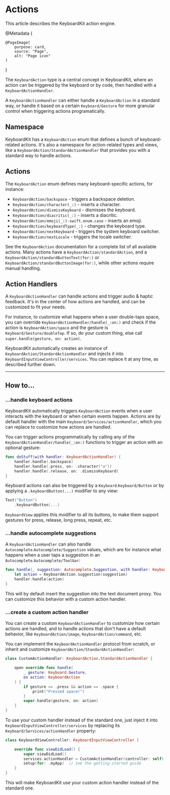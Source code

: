 # Actions

This article describes the KeyboardKit action engine.

@Metadata {

    @PageImage(
        purpose: card,
        source: "Page",
        alt: "Page icon"
    )
}

The ``KeyboardAction`` type is a central concept in KeyboardKit, where an action can be triggered by the keyboard or by code, then handled with a ``KeyboardActionHandler``.

A ``KeyboardActionHandler`` can either handle a ``KeyboardAction`` in a standard way, or handle it based on a certain ``Keyboard/Gesture`` for more granular control when triggering actions programatically.



## Namespace

KeyboardKit has a ``KeyboardAction`` enum that defines a bunch of keyboard-related actions. It's also a namespace for action-related types and views, like a ``KeyboardAction/StandardActionHandler`` that provides you with a standard way to handle actions.



## Actions

The ``KeyboardAction`` enum defines many keyboard-specific actions, for instance:

* ``KeyboardAction/backspace`` - triggers a backspace deletion.
* ``KeyboardAction/character(_:)`` - inserts a character.
* ``KeyboardAction/dismissKeyboard`` - dismisses the keyboard.
* ``KeyboardAction/diacritic(_:)`` - inserts a diacritic.
* ``KeyboardAction/emoji(_:)-swift.enum.case`` - inserts an emoji.
* ``KeyboardAction/keyboardType(_:)`` - changes the keyboard type.
* ``KeyboardAction/nextKeyboard`` - triggers the system keyboard switcher.
* ``KeyboardAction/nextLocale`` - triggers the locale switcher.

See the ``KeyboardAction`` documentation for a complete list of all available actions. Many actions have a ``KeyboardAction/standardAction``, and a ``KeyboardAction/standardButtonText(for:)`` or ``KeyboardAction/standardButtonImage(for:)``, while other actions require manual handling.



## Action Handlers

A ``KeyboardActionHandler`` can handle actions and trigger audio & haptic feedback. It's in the center of how actions are handled, and can be customized to fit your needs.

For instance, to customize what happens when a user double-taps space, you can override ``KeyboardActionHandler/handle(_:on:)`` and check if the action is ``KeyboardAction/space`` and the gesture is ``Keyboard/Gesture/doubleTap``. If so, do your custom thing, else call `super.handle(gesture, on: action)`.

KeyboardKit automatically creates an instance of ``KeyboardAction/StandardActionHandler`` and injects it into ``KeyboardInputViewController/services``. You can replace it at any time, as described further down.


---


## How to... 


### ...handle keyboard actions 

KeyboardKit automatically triggers ``KeyboardAction`` events when a user interacts with the keyboard or when certain events happen. Actions are by default handler with the main ``Keyboard/Services/actionHandler``, which you can replace to customize how actions are handled. 

You can trigger actions programmatically by calling any of the ``KeyboardActionHandler/handle(_:on:)`` functions to trigger an action with an optional gesture:

```swift
func doStuff(with handler: KeyboardActionHandler) {
    handler.handle(.backspace)
    handler.handle(.press, on: .character("a"))
    handler.handle(.release, on: .dismissKeyboard)
}
```

Keyboard actions can also be triggered by a ``Keyboard``.``Keyboard/Button`` or by applying a `.keyboardButton(...)` modifier to any view:

```swift
Text("Button")
    .keyboardButton(...)
```

``KeyboardView`` applies this modifier to all its buttons, to make them support gestures for press, release, long press, repeat, etc.


### ...handle autocomplete suggestions

A ``KeyboardActionHandler`` can also handle ``Autocomplete``.``Autocomplete/Suggestion`` values, which are for instance what happens when a user taps a suggestion in an  ``Autocomplete``.``Autocomplete/Toolbar``:

```swift
func handle(_ suggestion: Autocomplete.Suggestion, with handler: KeyboardActionHandler) {
    let action = KeyboardAction.suggestion(suggestion)
    handler.handle(action)
}
```

This will by default insert the suggestion into the text document proxy. You can customize this behavior with a custom action handler.


### ...create a custom action handler

You can create a custom ``KeyboardActionHandler`` to customize how certain actions are handled, and to handle actions that don't have a default behavior, like ``KeyboardAction/image``, ``KeyboardAction/command``, etc. 

You can implement the ``KeyboardActionHandler`` protocol from scratch, or inherit and customize ``KeyboardAction/StandardActionHandler``:

```swift
class CustomActionHandler: KeyboardAction.StandardActionHandler {

    open override func handle(
        _ gesture: Keyboard.Gesture, 
        on action: KeyboardAction
    ) {
        if gesture == .press && action == .space {
            print("Pressed space!")
        }
        super.handle(gesture, on: action) 
    }
}
```

To use your custom handler instead of the standard one, just inject it into ``KeyboardInputViewController/services`` by replacing its ``Keyboard/Services/actionHandler`` property:

```swift
class KeyboardViewController: KeyboardInputViewController {

    override func viewDidLoad() {
        super.viewDidLoad()
        services.actionHandler = CustomActionHandler(controller: self)
        setup(for: .myApp)  // See the getting-started guide
    }
}
```

This will make KeyboardKit use your custom action handler instead of the standard one.



[Pro]: https://github.com/KeyboardKit/KeyboardKitPro
